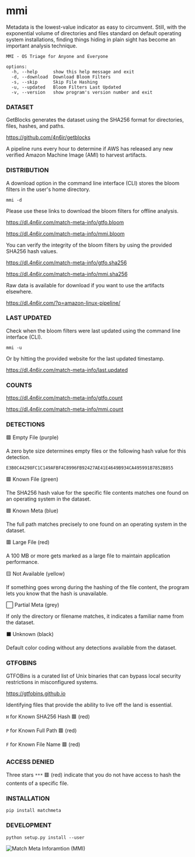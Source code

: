 # mmi

Metadata is the lowest-value indicator as easy to circumvent. Still, with the exponential volume of directories and files standard on default operating system installations, finding things hiding in plain sight has become an important analysis technique.

```
MMI - OS Triage for Anyone and Everyone

options:
  -h, --help      show this help message and exit
  -d, --download  Download Bloom Filters
  -s, --skip      Skip File Hashing
  -u, --updated   Bloom Filters Last Updated
  -v, --version   show program's version number and exit
  ```

### DATASET

GetBlocks generates the dataset using the SHA256 format for directories, files, hashes, and paths.

https://github.com/4n6ir/getblocks

A pipeline runs every hour to determine if AWS has released any new verified Amazon Machine Image (AMI) to harvest artifacts.

### DISTRIBUTION

A download option in the command line interface (CLI) stores the bloom filters in the user's home directory.

```
mmi -d
```

Please use these links to download the bloom filters for offline analysis.

https://dl.4n6ir.com/match-meta-info/gtfo.bloom

https://dl.4n6ir.com/match-meta-info/mmi.bloom

You can verify the integrity of the bloom filters by using the provided SHA256 hash values.

https://dl.4n6ir.com/match-meta-info/gtfo.sha256

https://dl.4n6ir.com/match-meta-info/mmi.sha256

Raw data is available for download if you want to use the artifacts elsewhere.

https://dl.4n6ir.com/?p=amazon-linux-pipeline/

### LAST UPDATED

Check when the bloom filters were last updated using the command line interface (CLI).

```
mmi -u
```

Or by hitting the provided website for the last updated timestamp.

https://dl.4n6ir.com/match-meta-info/last.updated

### COUNTS

https://dl.4n6ir.com/match-meta-info/gtfo.count

https://dl.4n6ir.com/match-meta-info/mmi.count

### DETECTIONS

:purple_square: Empty File (purple) 

A zero byte size determines empty files or the following hash value for this detection.

```E3B0C44298FC1C149AFBF4C8996FB92427AE41E4649B934CA495991B7852B855```

:green_square: Known File (green)

The SHA256 hash value for the specific file contents matches one found on an operating system in the dataset.

:blue_square: Known Meta (blue)

The full path matches precisely to one found on an operating system in the dataset.

:red_square: Large File (red)

A 100 MB or more gets marked as a large file to maintain application performance.

:yellow_square: Not Available (yellow)

If something goes wrong during the hashing of the file content, the program lets you know that the hash is unavailable.

:white_large_square: Partial Meta (grey)

If only the directory or filename matches, it indicates a familiar name from the dataset.

:black_large_square: Unknown (black)

Default color coding without any detections available from the dataset.

### GTFOBINS

GTFOBins is a curated list of Unix binaries that can bypass local security restrictions in misconfigured systems.

https://gtfobins.github.io

Identifying files that provide the ability to live off the land is essential.

```H``` for Known SHA256 Hash :red_square: (red)

```P``` for Known Full Path :red_square: (red)

```F``` for Known File Name :red_square: (red)

### ACCESS DENIED

Three stars ```***``` :red_square: (red) indicate that you do not have access to hash the contents of a specific file.

### INSTALLATION

```
pip install matchmeta
```

### DEVELOPMENT

```
python setup.py install --user
```

![Match Meta Inforamtion (MMI)](images/mmi.png)